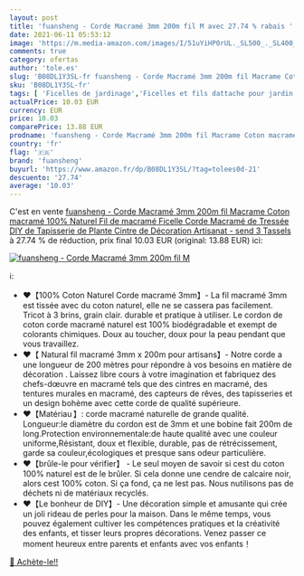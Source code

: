 ```yaml
---
layout: post
title: 'fuansheng - Corde Macramé 3mm 200m fil M avec 27.74 % rabais '
date: 2021-06-11 05:53:12
image: 'https://m.media-amazon.com/images/I/51uYiHP0rUL._SL500_._SL400_.jpg'
comments: true
category: ofertas
author: 'tole.es'
slug: 'B08DL1Y3SL-fr fuansheng - Corde Macramé 3mm 200m fil Macrame Coton...'
sku: 'B08DL1Y3SL-fr'
tags: [ 'Ficelles de jardinage','Ficelles et fils dattache pour jardin','Jardin','Jardinage','Outillage de jardin','fuansheng', ]
actualPrice: 10.03 EUR
currency: EUR
price: 10.03
comparePrice: 13.88 EUR
prodname: 'fuansheng - Corde Macramé 3mm 200m fil Macrame Coton macramé 100% Naturel Fil de macramé Ficelle Corde Macramé de Tressée DIY de Tapisserie de Plante Cintre de Décoration Artisanat - send 3 Tassels'
country: 'fr'
flag: '🇫🇷'
brand: 'fuansheng'
buyurl: 'https://www.amazon.fr/dp/B08DL1Y3SL/?tag=tolees0d-21'
descuento: '27.74'
average: '10.03'
---
```


C'est en vente [fuansheng - Corde Macramé 3mm 200m fil Macrame Coton macramé 100% Naturel Fil de macramé Ficelle Corde Macramé de Tressée DIY de Tapisserie de Plante Cintre de Décoration Artisanat - send 3 Tassels](https://www.amazon.fr/dp/B08DL1Y3SL/?tag=tolees0d-21)  à  27.74 % de réduction, prix final  10.03 EUR (original: 13.88 EUR) ici:

[![fuansheng - Corde Macramé 3mm 200m fil M](https://m.media-amazon.com/images/I/51uYiHP0rUL._SL500_._SL400_.jpg)](https://www.amazon.fr/dp/B08DL1Y3SL/?tag=tolees0d-21)

ℹ️:

- ♥【100% Coton Naturel Corde macramé 3mm】- La fil macramé 3mm est tissée avec du coton naturel, elle ne se cassera pas facilement. Tricot à 3 brins, grain clair. durable et pratique à utiliser. Le cordon de coton corde macramé naturel est 100% biodégradable et exempt de colorants chimiques. Doux au toucher, doux pour la peau pendant que vous travaillez.
- ♥【 Natural fil macramé 3mm x 200m pour artisans】- Notre corde a une longueur de 200 mètres pour répondre à vos besoins en matière de décoration . Laissez libre cours à votre imagination et fabriquez des chefs-dœuvre en macramé tels que des cintres en macramé, des tentures murales en macramé, des capteurs de rêves, des tapisseries et un design bohème avec cette corde de qualité supérieure.
- ♥【Matériau 】: corde macramé naturelle de grande qualité. Longueur:le diamètre du cordon est de 3mm et une bobine fait 200m de long.Protection environnementale:de haute qualité avec une couleur uniforme,Résistant, doux et flexible, durable, pas de rétrécissement, garde sa couleur,écologiques et presque sans odeur particulière.
- ♥【brûle-le pour vérifier】 - Le seul moyen de savoir si cest du coton 100% naturel est de le brûler. Si cela donne une cendre de calcaire noir, alors cest 100% coton. Si ça fond, ça ne lest pas. Nous nutilisons pas de déchets ni de matériaux recyclés.
- ♥【Le bonheur de DIY】- Une décoration simple et amusante qui crée un joli rideau de perles pour la maison. Dans le même temps, vous pouvez également cultiver les compétences pratiques et la créativité des enfants, et tisser leurs propres décorations. Venez passer ce moment heureux entre parents et enfants avec vos enfants！

[🛒 Achète-le!!](https://www.amazon.fr/dp/B08DL1Y3SL/?tag=tolees0d-21)
